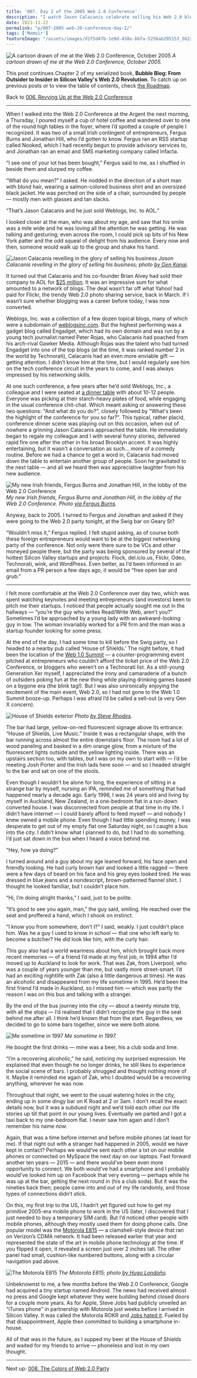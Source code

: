 ```yaml
---
title: '007. Day 2 of the 2005 Web 2.0 Conference'
description: "I watch Jason Calacanis celebrate selling his Web 2.0 blog business; later I have a drink by myself at the House of Shields, and think about pre-internet days."
date: 2023-11-22
permalink: "p/007-2005-web-20-conference-day-2/"
tags: ['Memoir']
featureImage: "/assets/images/d1f5d47b-1e9d-458e-bbfa-5256ab205153_562x705.jpg"
---
```

![A cartoon drawn of me at the Web 2.0 Conference, October 2005](/assets/images/d1f5d47b-1e9d-458e-bbfa-5256ab205153_562x705.jpg "A cartoon drawn of me at the Web 2.0 Conference, October 2005")
*A cartoon drawn of me at the Web 2.0 Conference, October 2005.*

This post continues Chapter 2 of my serialized book, **Bubble Blog: From Outsider to Insider in Silicon Valley's Web 2.0 Revolution**. To catch up on previous posts or to view the table of contents, check [the Roadmap](/p/roadmap-bubbleblog).

Back to [006\. Revving Up at the Web 2.0 Conference](/p/006-revving-up-2005-web-20-conference)

* * *

When I walked into the Web 2.0 Conference at the Argent the next morning, a Thursday, I poured myself a cup of hotel coffee and wandered over to one of the round high tables in the foyer, where I’d spotted a couple of people I recognized. It was two of a small Irish contingent of entrepreneurs, Fergus Burns and Jonathan Hill, who I’d gotten to know. Fergus ran an RSS startup called Nooked, which I had recently begun to provide advisory services to, and Jonathan ran an email and SMS marketing company called Infacta.

“I see one of your lot has been bought,” Fergus said to me, as I shuffled in beside them and slurped my coffee.



“What do you mean?” I asked. He nodded in the direction of a short man with blond hair, wearing a salmon-colored business shirt and an oversized black jacket. He was perched on the side of a chair, surrounded by people — mostly men with glasses and tan slacks.

“That’s Jason Calacanis and he just sold Weblogs, Inc. to AOL.”

I looked closer at the man, who was about my age, and saw that his smile was a mile wide and he was loving all the attention he was getting. He was talking and gesturing; even across the room, I could pick up bits of his New York patter and the odd squeal of delight from his audience. Every now and then, someone would walk up to the group and shake his hand.

![Jason Calacanis revelling in the glory of selling his business](/assets/images/38dba855-2765-4bde-99ae-ed20accbaf5a_2048x1362.jpg "Jason Calacanis revelling in the glory of selling his business")
*Jason Calacanis revelling in the glory of selling his business; photo [by Gen Kanai](https://www.flickr.com/photos/gen/50315516/in/album-1082901/).*

It turned out that Calacanis and his co-founder Brian Alvey had sold their company to AOL for [$25 million](https://web.archive.org/web/20051013061555/http://calacanis.weblogsinc.com/). It was an impressive sum for what amounted to a network of blogs. The deal wasn’t far off what Yahoo! had paid for Flickr, the trendy Web 2.0 photo sharing service, back in March. If I wasn’t sure whether blogging was a career before today, I was now converted.

Weblogs, Inc. was a collection of a few dozen topical blogs, many of which were a subdomain of [weblogsinc.com](https://web.archive.org/web/20051013073635/http://weblogsinc.com/). But the highest performing was a gadget blog called Engadget, which had its own domain and was run by a young tech journalist named Peter Rojas, who Calacanis had poached from his arch-rival Gawker Media. Although Rojas was the talent who had turned Engadget into one of the top blogs (at the time, it was ranked number 2 in the world by Technorati), Calacanis had an even more enviable gift — getting attention. I didn’t know him at the time, but I would regularly see him on the tech conference circuit in the years to come, and I was always impressed by his networking skills.

At one such conference, a few years after he’d sold Weblogs, Inc., a colleague and I were seated at [a dinner table](https://web.archive.org/web/20120620031531/http://www.readwriteweb.com/archives/jason-calacanis.php) with about 10-12 people. Everyone was picking at their starch-heavy plates of food, while engaging in the usual conference chit-chat. Which meant asking or answering these two questions: "And what do you do?", closely followed by "What's been the highlight of the conference for you so far?". This typical, rather placid, conference dinner scene was playing out on this occasion, when out of nowhere a grinning Jason Calacanis approached the table. He immediately began to regale my colleague and I with several funny stories, delivered rapid fire one after the other in his broad Brooklyn accent. It was highly entertaining, but it wasn't a conversation as such... more of a comedy routine. Before we had a chance to get a word in, Calacanis had moved down the table to entertain another group of people. Soon he gravitated to the next table — and all we heard then was appreciative laughter from his new audience.

![My new Irish friends, Fergus Burns and Jonathan Hill, in the lobby of the Web 2.0 Conference](/assets/images/2128cec9-2787-4052-827f-7963bd8607a2_960x1280.jpg "My new Irish friends, Fergus Burns and Jonathan Hill, in the lobby of the Web 2.0 Conference")
*My new Irish friends, Fergus Burns and Jonathan Hill, in the lobby of the Web 2.0 Conference. Photo [via Fergus Burns](https://www.flickr.com/photos/itnorthwest/49761814/).*

Anyway, back to 2005. I turned to Fergus and Jonathan and asked if they were going to the Web 2.0 party tonight, at the Swig bar on Geary St?

“Wouldn’t miss it,” Fergus replied. I felt stupid asking, as of course both these foreign entrepreneurs would want to be at the biggest networking party of the conference. Not only were there sure to be VCs and other moneyed people there, but the party was being sponsored by several of the hottest Silicon Valley startups and projects: Flock, del.icio.us, Flickr, Odeo, Technorati, wink, and WordPress. Even better, as I’d been informed in an email from a PR person a few days ago, it would be “free open bar and grub.”

* * *

I felt more comfortable at the Web 2.0 Conference over day two, which was spent watching keynotes and meeting entrepreneurs (and investors) keen to pitch me their startups. I noticed that people actually sought me out in the hallways — “you’re the guy who writes Read/Write Web, aren’t you?” Sometimes I’d be approached by a young lady with an awkward-looking guy in tow. The woman invariably worked for a PR firm and the man was a startup founder looking for some press.

At the end of the day, I had some time to kill before the Swig party, so I headed to a nearby pub called ‘House of Shields.’ The night before, it had been the location of the [Web 1.0 Summit](https://laughingsquid.com/web-1-summit/) — a counter-programming event pitched at entrepreneurs who couldn’t afford the ticket price of the Web 2.0 Conference, or bloggers who weren’t on a Technorati list. As a still-young Generation Xer myself, I appreciated the irony and camaraderie of a bunch of outsiders poking fun at the new thing while playing drinking games based on a bygone era (the blink tag!). But I was also unironically enjoying the excitement of the main event, Web 2.0, so I had not gone to the Web 1.0 Summit booze-up. Perhaps I was afraid I’d be called a sell-out (a very Gen X concern).

![House of Shields exterior](/assets/images/79b85733-add5-40d2-a39e-cd35b308e969_1280x856.jpg "House of Shields exterior")
*Photo [by Steve Rhodes](https://www.flickr.com/photos/ari/4102964213/).*

The bar had large, yellow-on-red fluorescent signage above its entrance: “House of Shields, Live Music.” Inside it was a rectangular shape, with the bar running across almost the entire downstairs floor. The room had a lot of wood paneling and basked in a dim orange glow, from a mixture of the fluorescent lights outside and the yellow lighting inside. There was an upstairs section too, with tables, but I was on my own to start with — I’d be meeting Josh Porter and the Irish lads here soon — and so I headed straight to the bar and sat on one of the stools.

Even though I wouldn’t be alone for long, the experience of sitting in a strange bar by myself, nursing an IPA, reminded me of something that had happened nearly a decade ago. Early 1996, I was 24 years old and living by myself in Auckland, New Zealand, in a one-bedroom flat in a run-down converted house. I was disconnected from people at that time in my life. I didn’t have internet — I could barely afford to feed myself — and nobody I knew owned a mobile phone. Even though I had little spending money, I was desperate to get out of my empty flat one Saturday night, so I caught a bus into the city. I didn’t know what I planned to do, but I had to do something. I’d just sat down in the bus when I heard a voice behind me.

“Hey, how ya doing?”

I turned around and a guy about my age leaned forward, his face open and friendly looking. He had curly brown hair and looked a little ragged — there were a few days of beard on his face and his grey eyes looked tired. He was dressed in blue jeans and a nondescript, brown-patterned flannel shirt. I thought he looked familiar, but I couldn’t place him.

“Hi, I’m doing alright thanks,” I said, just to be polite.

“It’s good to see you again, man,” the guy said, smiling. He reached over the seat and proffered a hand, which I shook on instinct.

“I know you from somewhere, don’t I?” I said, weakly. I just couldn’t place him. Was he a guy I used to know in school — that one who left early to become a butcher? He _did_ look like him, with the curly hair.

This guy also had a world weariness about him, which brought back more recent memories — of a friend I’d made at my first job, in 1994 after I’d moved up to Auckland to look for work. That was Zak, from Liverpool, who was a couple of years younger than me, but vastly more street-smart. I’d had an exciting nightlife with Zak (also a little dangerous at times). He was an alcoholic and disappeared from my life sometime in 1995. He’d been the first friend I’d made in Auckland, so I missed him — which was partly the reason I was on this bus and talking with a stranger.

By the end of the bus journey into the city — about a twenty minute trip, with all the stops — I’d realised that I didn’t recognize the guy in the seat behind me after all. I think he’d known that from the start. Regardless, we decided to go to some bars together, since we were both alone.

![Me sometime in 1997](/assets/images/8f7b94c4-f715-402a-b084-55d68e29a78a_1123x711.jpg "Me sometime in 1997")
*Me sometime in 1997.*

He bought the first drinks — mine was a beer, his a club soda and lime.

“I’m a recovering alcoholic,” he said, noticing my surprised expression. He explained that even though he no longer drinks, he still likes to experience the social scene of bars. I probably shrugged and thought nothing more of it. Maybe it reminded me again of Zak, who I doubted would be a recovering anything, wherever he was now.

Throughout that night, we went to the usual watering holes in the city, ending up in some dingy bar on K Road at 2 or 3am. I don’t recall the exact details now, but it was a subdued night and we’d told each other our life stories up till that point in our young lives. Eventually we parted and I got a taxi back to my one-bedroom flat. I never saw him again and I don’t remember his name now.

Again, that was a time before internet and before mobile phones (at least for me). If that night out with a stranger had happened in 2005, would we have kept in contact? Perhaps we would’ve sent each other a txt on our mobile phones or connected on MySpace the next day on our laptops. Fast forward another ten years — 2015 — and there would’ve been even more opportunity to connect. We both would’ve had a smartphone and I probably would’ve looked him up on Facebook that very evening — perhaps while he was up at the bar, getting the next round in (his a club soda). But it was the nineties back then; people came into and out of my life randomly, and those types of connections didn’t stick.

On this, my first trip to the US, I hadn’t yet figured out how to get my primitive 2005-era mobile phone to work in the US (later, I discovered that I just needed to buy a temporary SIM card). But I’d noticed other people with mobile phones, although they mostly used them for doing phone calls. One popular model was the [Motorola E815](https://www.cnet.com/reviews/motorola-e815-verizon-wireless-review/) — a clamshell-style device that ran on Verizon’s CDMA network. It had been released earlier that year and represented the state of the art in mobile phone technology at the time. If you flipped it open, it revealed a screen just over 2 inches tall. The other panel had small, cushion-like numbered buttons, along with a circular navigation pad above.

![The Motorola E815](/assets/images/87edef62-e3eb-439f-a379-fa40c4f40cdf_1600x1200.jpg "The Motorola E815")
*The Motorola E815; photo [by Hugo Londoño](https://www.flickr.com/photos/sinlentes/66200888).*

Unbeknownst to me, a few months before the Web 2.0 Conference, Google had acquired a tiny startup named Android. The news had received almost no press and Google kept whatever they were building behind closed doors for a couple more years. As for Apple, Steve Jobs had publicly unveiled an “iTunes phone” in partnership with Motorola just weeks before I arrived in Silicon Valley. It was called the Motorola ROKR and [Jobs hated it](https://www.theverge.com/2017/6/13/15782200/one-device-secret-history-iphone-brian-merchant-book-excerpt). Fueled by that disappointment, Apple then committed to building a smartphone in-house.

All of that was in the future, as I supped my beer at the House of Shields and waited for my friends to arrive — phoneless and lost in my own thought.

* * *

Next up: [008\. The Colors of Web 2.0 Party](/p/008-the-colors-of-web-20-party)

